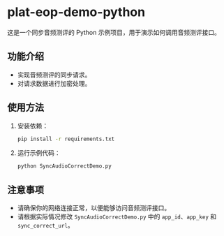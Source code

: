 # plat-eop-demo-python

这是一个同步音频测评的 Python 示例项目，用于演示如何调用音频测评接口。

## 功能介绍
- 实现音频测评的同步请求。
- 对请求数据进行加密处理。

## 使用方法
1. 安装依赖：
    ```bash
    pip install -r requirements.txt
    ```
2. 运行示例代码：
    ```bash
    python SyncAudioCorrectDemo.py
    ```

## 注意事项
- 请确保你的网络连接正常，以便能够访问音频测评接口。
- 请根据实际情况修改 `SyncAudioCorrectDemo.py` 中的 `app_id`、`app_key` 和 `sync_correct_url`。